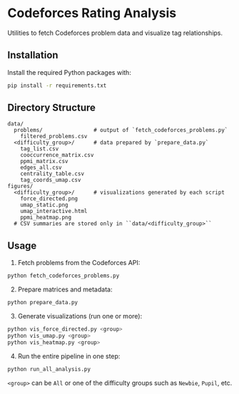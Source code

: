 # Codeforces Rating Analysis

Utilities to fetch Codeforces problem data and visualize tag relationships.

## Installation

Install the required Python packages with:

```bash
pip install -r requirements.txt
```

## Directory Structure

```
data/
  problems/                # output of `fetch_codeforces_problems.py`
    filtered_problems.csv
  <difficulty_group>/      # data prepared by `prepare_data.py`
    tag_list.csv
    cooccurrence_matrix.csv
    ppmi_matrix.csv
    edges_all.csv
    centrality_table.csv
    tag_coords_umap.csv
figures/
  <difficulty_group>/      # visualizations generated by each script
    force_directed.png
    umap_static.png
    umap_interactive.html
    ppmi_heatmap.png
  # CSV summaries are stored only in ``data/<difficulty_group>``
```

## Usage

1. Fetch problems from the Codeforces API:

```bash
python fetch_codeforces_problems.py
```

2. Prepare matrices and metadata:

```bash
python prepare_data.py
```

3. Generate visualizations (run one or more):

```bash
python vis_force_directed.py <group>
python vis_umap.py <group>
python vis_heatmap.py <group>
```

4. Run the entire pipeline in one step:

```bash
python run_all_analysis.py
```

`<group>` can be `All` or one of the difficulty groups such as `Newbie`, `Pupil`, etc.
